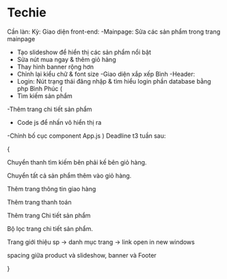 # Techie
Cần làn:
Kỳ:
Giao diện front-end:
-Mainpage: Sửa các sản phẩm trong trang mainpage
+ Tạo slideshow để hiển thị các sản phẩm nổi bật
+ Sửa nút mua ngay & thêm giỏ hảng
+ Thay hình banner rộng hơn
+ Chỉnh lại kiểu chữ & font size
-Giao diện xắp xếp
Bình
-Header:
+ Login: Nút trạng thái đăng nhập & tìm hiểu login phần database bằng php Bình
Phúc (
+ Tìm kiếm sản phẩm 

-Thêm trang chi tiết sản phẩm
+ Code js để nhấn vô hiển thị ra 

-Chỉnh bố cục component App.js 
)
Deadline t3 tuần sau: 

{

Chuyển thanh tìm kiếm bên phải kế bên giỏ hàng.

Chuyển tất cả sản phẩm thêm vào giỏ hàng.

Thêm trang thông tin giao hàng

Thêm trang thanh toán

Thêm trang Chi tiết sản phẩm

Bộ lọc trang chi tiết sản phẩm.

Trang giới thiệu sp -> danh mục trang -> link open in new windows

spacing giữa product và slideshow, banner và Footer

}
